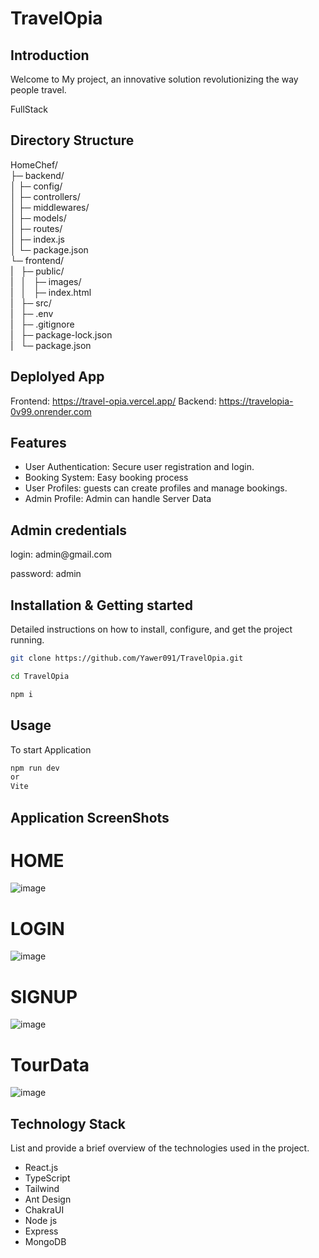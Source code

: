 # TravelOpia

## Introduction

Welcome to My project, an innovative solution revolutionizing the way people travel.

FullStack

## Directory Structure
HomeChef/<br>
├─ backend/<br>
│  ├─ config/<br>
│  ├─ controllers/<br>
│  ├─ middlewares/<br>
│  ├─ models/<br>
│  ├─ routes/<br>
│  ├─ index.js<br>
│  └─ package.json<br>
└─ frontend/<br>
|&nbsp;&nbsp;&nbsp;├─ public/<br>
|&nbsp;&nbsp;&nbsp;│&nbsp;&nbsp;&nbsp;├─ images/<br>
|&nbsp;&nbsp;&nbsp;│&nbsp;&nbsp;&nbsp;├─ index.html<br>
|&nbsp;&nbsp;&nbsp;├─ src/<br>
|&nbsp;&nbsp;&nbsp;├─ .env<br>
|&nbsp;&nbsp;&nbsp;├─ .gitignore<br>
|&nbsp;&nbsp;&nbsp;├─ package-lock.json<br>
|&nbsp;&nbsp;&nbsp;└─ package.json<br>



## Deplolyed App

Frontend: https://travel-opia.vercel.app/
Backend:  https://travelopia-0v99.onrender.com

## Features

- User Authentication: Secure user registration and login.
- Booking System: Easy booking process
- User Profiles: guests can create profiles and manage bookings.
- Admin Profile: Admin can handle Server Data

## Admin credentials
  <p>login: admin@gmail.com</p>
  <p>password: admin</p>

  
## Installation & Getting started

Detailed instructions on how to install, configure, and get the project running.

```bash
git clone https://github.com/Yawer091/TravelOpia.git

cd TravelOpia

npm i
```

## Usage

To start Application

```bash
npm run dev
or
Vite
```

## Application ScreenShots

 # HOME
  ![image](https://github.com/Yawer091/TravelOpia/assets/151438698/b755522d-e79d-44c0-8ebe-45c2d14fed0f)


# LOGIN
 ![image](https://github.com/Yawer091/TravelOpia/assets/151438698/9be1491e-1915-4a61-9cb0-d4c10edd1054)



# SIGNUP
 ![image](https://github.com/Yawer091/TravelOpia/assets/151438698/139e3b8a-cc66-432e-89e5-0532eab9061d)



# TourData
![image](https://github.com/Yawer091/TravelOpia/assets/151438698/743cede5-6c4e-40b6-86d6-9f48019bf589)




## Technology Stack

List and provide a brief overview of the technologies used in the project.

- React.js
- TypeScript
- Tailwind
- Ant Design
- ChakraUI
- Node js
- Express
- MongoDB


